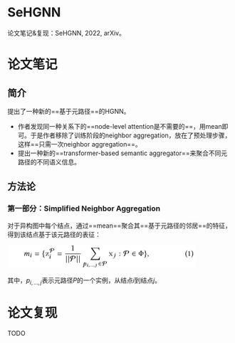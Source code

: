 # SeHGNN
论文笔记&amp;复现：SeHGNN, 2022, arXiv。

# 论文笔记

## 简介

提出了一种新的==基于元路径==的HGNN。

* 作者发现同一种关系下的==node-level attention是不需要的==，用mean即可。于是作者移除了训练阶段的neighbor aggregation，放在了预处理步骤，这样==只需一次neighbor aggregation==。
* 提出一种新的==transformer-based semantic aggregator==来聚合不同元路径的不同语义信息。

## 方法论

### 第一部分：Simplified Neighbor Aggregation

对于异构图中每个结点，通过==mean==聚合其==基于元路径的邻居==的特征，得到该结点基于该元路径的表征：

<img src="./img/image-20221022152855427.png" alt="image-20221022152855427" style="zoom:50%;" />

其中，$p_{i, ..., j}$表示元路径$P$的一个实例，从结点$i$到结点$j$。

# 论文复现

TODO
